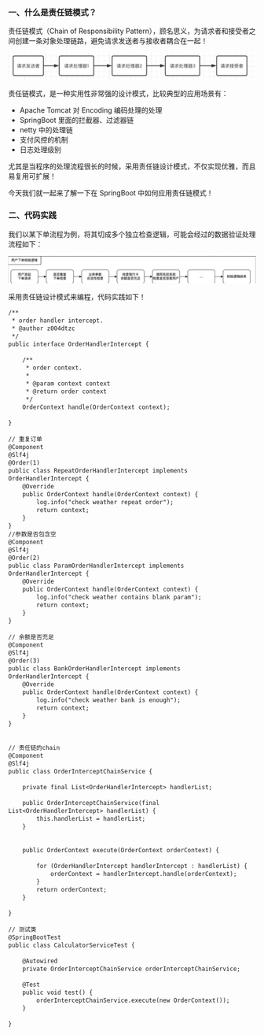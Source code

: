 ### **一、什么是责任链模式？**

责任链模式（Chain of Responsibility Pattern），顾名思义，为请求者和接受者之间创建一条对象处理链路，避免请求发送者与接收者耦合在一起！

![image-20230816110753811](责任链模式.assets/image-20230816110753811.png)


责任链模式，是一种实用性非常强的设计模式，比较典型的应用场景有：

- Apache Tomcat 对 Encoding 编码处理的处理
- SpringBoot ⾥⾯的拦截器、过滤器链
- netty 中的处理链
- 支付风控的机制
- ⽇志处理级别

尤其是当程序的处理流程很长的时候，采用责任链设计模式，不仅实现优雅，而且易复用可扩展！

今天我们就一起来了解一下在 SpringBoot 中如何应用责任链模式！



### **二、代码实践**

我们以某下单流程为例，将其切成多个独立检查逻辑，可能会经过的数据验证处理流程如下：

![image-20230816110811334](责任链模式.assets/image-20230816110811334.png)



采用责任链设计模式来编程，代码实践如下！

```
/**
 * order handler intercept.
 * @author z004dtzc
 */
public interface OrderHandlerIntercept {

    /**
     * order context.
     *
     * @param context context
     * @return order context
     */
    OrderContext handle(OrderContext context);

}

// 重复订单
@Component
@Slf4j
@Order(1)
public class RepeatOrderHandlerIntercept implements OrderHandlerIntercept {
    @Override
    public OrderContext handle(OrderContext context) {
        log.info("check weather repeat order");
        return context;
    }
}
//参数是否包含空
@Component
@Slf4j
@Order(2)
public class ParamOrderHandlerIntercept implements OrderHandlerIntercept {
    @Override
    public OrderContext handle(OrderContext context) {
        log.info("check weather contains blank param");
        return context;
    }
}

// 余额是否充足
@Component
@Slf4j
@Order(3)
public class BankOrderHandlerIntercept implements OrderHandlerIntercept {
    @Override
    public OrderContext handle(OrderContext context) {
        log.info("check weather bank is enough");
        return context;
    }
}


// 责任链的chain
@Component
@Slf4j
public class OrderInterceptChainService {

    private final List<OrderHandlerIntercept> handlerList;

    public OrderInterceptChainService(final List<OrderHandlerIntercept> handlerList) {
        this.handlerList = handlerList;
    }


    public OrderContext execute(OrderContext orderContext) {

        for (OrderHandlerIntercept handlerIntercept : handlerList) {
            orderContext = handlerIntercept.handle(orderContext);
        }
        return orderContext;
    }

}

// 测试类
@SpringBootTest
public class CalculatorServiceTest {

    @Autowired
    private OrderInterceptChainService orderInterceptChainService;

    @Test
    public void test() {
        orderInterceptChainService.execute(new OrderContext());
    }

}
```

